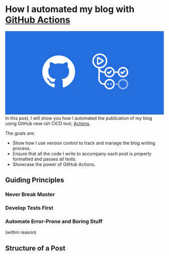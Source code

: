 # How I automated my blog with [GitHub Actions](https://github.com/features/actions)
![](assets/logo.png "GitHub Actions")
In this post, I will show you how I automated the publication of my blog using GitHub new-ish CICD tool, [Actions](https://github.com/features/actions).

<!-- When I decided to start this blog, I wanted to be able to share my industry data science and ML engineering in a meaningful way. That means showing how we use production tooling to create robust, mission-critical software. Well, a blog -->

The goals are:
- Show how I use version control to track and manage the blog writing process.
- Ensure that all the code I write to accompany each post is properly formatted and passes all tests.
- Showcase the power of GitHub Actions.

## Guiding Principles
### Never Break Master
### Develop Tests First
### Automate Error-Prone and Boring Stuff
(within reason)

## Structure of a Post
